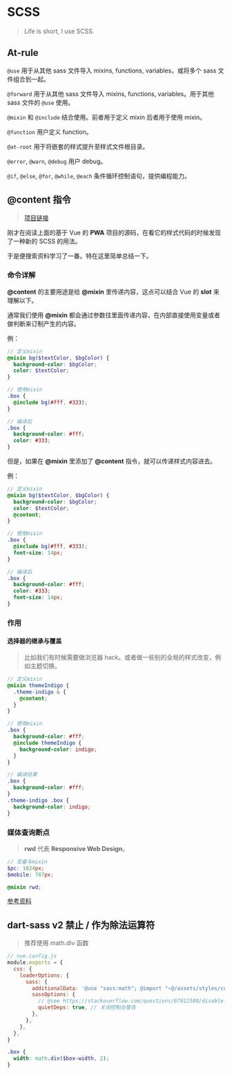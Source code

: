 # SCSS

> Life is short, I use SCSS.

## At-rule

`@use` 用于从其他 sass 文件导入 mixins, functions, variables，或将多个 sass 文件组合到一起。

`@forward` 用于从其他 sass 文件导入 mixins, functions, variables。用于其他 sass 文件的 `@use` 使用。

`@mixin` 和 `@include` 结合使用。前者用于定义 mixin 后者用于使用 mixin。

`@function` 用户定义 function。

`@at-root` 用于将嵌套的样式提升至样式文件根目录。

`@error`, `@warn`, `@debug` 用户 debug。

`@if`, `@else`, `@for`, `@while`, `@each` 条件循环控制语句，提供编程能力。

## @content 指令

> [项目链接](https://github.com/ssshooter/nippon-color)

刚才在阅读上面的基于 Vue 的 **PWA** 项目的源码，在看它的样式代码的时候发现了一种新的 SCSS 的用法。

于是便搜索资料学习了一番。特在这里简单总结一下。

### 命令详解

**@content** 的主要用途是给 **@mixin** 里传递内容，这点可以结合 Vue 的 **slot** 来理解以下。

通常我们使用 **@mixin** 都会通过参数往里面传递内容，在内部直接使用变量或者做判断来订制产生的内容。

例：

```scss
// 定义mixin
@mixin bg($textColor, $bgColor) {
  background-color: $bgColor;
  color: $textColor;
}

// 使用mixin
.box {
  @include bg(#fff, #333);
}

// 编译后
.box {
  background-color: #fff;
  color: #333;
}
```

但是，如果在 **@mixin** 里添加了 **@content** 指令，就可以传递样式内容进去。

例：

```scss
// 定义mixin
@mixin bg($textColor, $bgColor) {
  background-color: $bgColor;
  color: $textColor;
  @content;
}

// 使用mixin
.box {
  @include bg(#fff, #333);
  font-size: 14px;
}

// 编译后
.box {
  background-color: #fff;
  color: #333;
  font-size: 14px;
}
```

### 作用

#### 选择器的继承与覆盖

> 比如我们有时候需要做浏览器 hack。或者做一些别的全局的样式改变，例如主题切换。

```scss
// 定义mixin
@mixin themeIndigo {
  .theme-indigo & {
    @content;
  }
}

// 使用mixin
.box {
  background-color: #fff;
  @include themeIndigo {
    background-color: indigo;
  }
}

// 编译结果
.box {
  background-color: #fff;
}
.theme-indigo .box {
  background-color: indigo;
}
```

### 媒体查询断点

> **rwd** 代表 **Responsive Web Design**。

```scss
// 变量与mixin
$pc: 1024px;
$mobile: 767px;

@mixin rwd;
```

[参考资料](https://github.com/gonsakon/Learn-Sass-in-90-days/blob/master/docs/Sass/@content.markdown)

## dart-sass v2 禁止 / 作为除法运算符

> 推荐使用 math.div 函数

```js
// vue.config.js
module.exports = {
  css: {
    loaderOptions: {
      sass: {
        additionalData: '@use "sass:math"; @import "~@/assets/styles/core/style";',
        sassOptions: {
          // @see https://stackoverflow.com/questions/67812380/disable-dart-sass-warnings-produced-by-external-theme-file
          quietDeps: true, // 关闭控制台警告
        },
      },
    },
  },
}
```

```scss
.box {
  width: math.div($box-width, 2);
}
```
